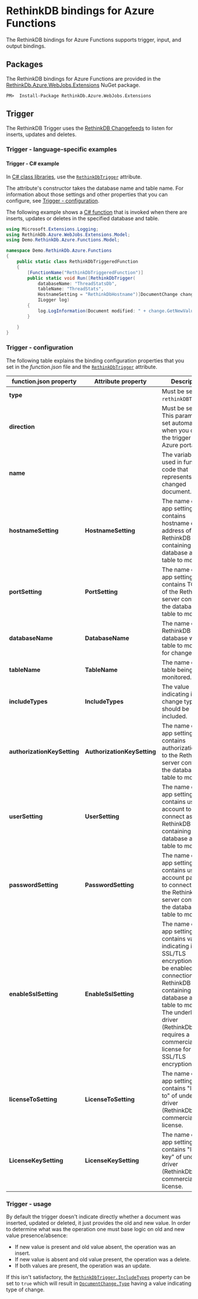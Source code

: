 ﻿# RethinkDB bindings for Azure Functions

The RethinkDB bindings for Azure Functions supports trigger, input, and output bindings.

## Packages

The RethinkDB bindings for Azure Functions are provided in the [RethinkDb.Azure.WebJobs.Extensions](http://www.nuget.org/packages/RethinkDb.Azure.WebJobs.Extensions) NuGet package.

```
PM>  Install-Package RethinkDb.Azure.WebJobs.Extensions
```

## Trigger

The RethinkDB Trigger uses the [RethinkDB Changefeeds](https://rethinkdb.com/docs/changefeeds/) to listen for inserts, updates and deletes.

### Trigger - language-specific examples

#### Trigger - C# example
In [C# class libraries](https://docs.microsoft.com/en-us/azure/azure-functions/functions-dotnet-class-library), use the [`RethinkDbTrigger`](../api/Microsoft.Azure.WebJobs.RethinkDbTriggerAttribute.html) attribute.

The attribute's constructor takes the database name and table name. For information about those settings and other properties that you can configure, see [Trigger - configuration](#trigger---configuration).

The following example shows a [C# function](https://docs.microsoft.com/en-us/azure/azure-functions/functions-dotnet-class-library) that is invoked when there are inserts, updates or deletes in the specified database and table.

```cs
using Microsoft.Extensions.Logging;
using RethinkDb.Azure.WebJobs.Extensions.Model;
using Demo.RethinkDb.Azure.Functions.Model;

namespace Demo.RethinkDb.Azure.Functions
{
    public static class RethinkDbTriggeredFunction
    {
        [FunctionName("RethinkDbTriggeredFunction")]
        public static void Run([RethinkDbTrigger(
            databaseName: "ThreadStatsDb",
            tableName: "ThreadStats",
            HostnameSetting = "RethinkDbHostname")]DocumentChange change,
            ILogger log)
        {
            log.LogInformation(Document modified: " + change.GetNewValue());
        }

    }
}
```
### Trigger - configuration

The following table explains the binding configuration properties that you set in the *function.json* file and the [`RethinkDbTrigger`](../api/Microsoft.Azure.WebJobs.RethinkDbTriggerAttribute.html) attribute.

|function.json property | Attribute property |Description|
|---------|---------|----------------------|
|**type** || Must be set to `rethinkDBTrigger`. |
|**direction** || Must be set to `in`. This parameter is set automatically when you create the trigger in the Azure portal. |
|**name** || The variable name used in function code that represents the changed document. | 
|**hostnameSetting**|**HostnameSetting** | The name of an app setting that contains hostname or IP address of the RethinkDB server containing the database and table to monitor. |
|**portSetting**|**PortSetting** | The name of an app setting that contains TCP port of the RethinkDB server containing the database and table to monitor. |
|**databaseName**|**DatabaseName**  | The name of the RethinkDB database with the table to monitor for changes. |
|**tableName** |**TableName** | The name of the table being monitored. |
|**includeTypes** |**IncludeTypes** | The value indicating if change type field should be included. |
|**authorizationKeySetting** |**AuthorizationKeySetting** | The name of an app setting that contains authorization key to the RethinkDB server containing the database and table to monitor. |
|**userSetting** |**UserSetting** | The name of an app setting that contains user account to connect as to the RethinkDB server containing the database and table to monitor. |
|**passwordSetting** |**PasswordSetting** | The name of an app setting that contains user account password to connect as to the RethinkDB server containing the database and table to monitor. |
|**enableSslSetting** |**EnableSslSetting** | The name of an app setting that contains value indicating if SSL/TLS encryption should be enabled for connection to the RethinkDB server containing the database and table to monitor. The underlying driver (RethinkDb.Driver) requires a commercial license for SSL/TLS encryption. |
|**licenseToSetting** |**LicenseToSetting** | The name of an app setting that contains "license to" of underlying driver (RethinkDb.Driver) commercial license. |
|**LicenseKeySetting** |**LicenseKeySetting** | The name of an app setting that contains "license key" of underlying driver (RethinkDb.Driver) commercial license. |

### Trigger - usage

By default the trigger doesn't indicate directly whether a document was inserted, updated or deleted, it just provides the old and new value. In order to determine what was the operation one must base logic on old and new value presence/absence:

- If new value is present and old value absent, the operation was an insert.
- If new value is absent and old value present, the operation was a delete.
- If both values are present, the operation was an update.

If this isn't satisfactory, the [`RethinkDbTrigger.IncludeTypes`](../api/Microsoft.Azure.WebJobs.RethinkDbTriggerAttribute.html#Microsoft_Azure_WebJobs_RethinkDbTriggerAttribute_IncludeTypes) property can be set to `true` which will result in [`DocumentChange.Type`](../api/RethinkDb.Azure.WebJobs.Extensions.Model.DocumentChange.html#RethinkDb_Azure_WebJobs_Extensions_Model_DocumentChange_Type) having a value indicating type of change.